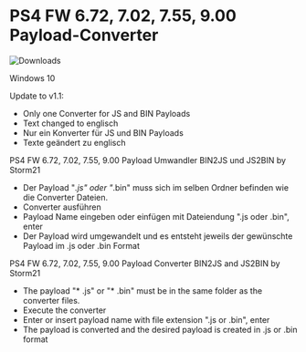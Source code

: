 # PS4 FW 6.72, 7.02, 7.55, 9.00 Payload-Converter

![Downloads](https://img.shields.io/github/downloads/Storm21CH/PS4-FW-6.72-Payload-Converter/total)

Windows 10

Update to v1.1:

- Only one Converter for JS and BIN Payloads
- Text changed to englisch
- Nur ein Konverter für JS und BIN Payloads
- Texte geändert zu englisch

PS4 FW 6.72, 7.02, 7.55, 9.00 Payload Umwandler BIN2JS und JS2BIN by Storm21

- Der Payload "*.js" oder "*.bin" muss sich im selben Ordner befinden wie die Converter Dateien.
- Converter ausführen
- Payload Name eingeben oder einfügen mit Dateiendung ".js oder .bin", enter
- Der Payload wird umgewandelt und es entsteht jeweils der gewünschte Payload im .js oder .bin Format

PS4 FW 6.72, 7.02, 7.55, 9.00 Payload Converter BIN2JS and JS2BIN by Storm21

- The payload "* .js" or "* .bin" must be in the same folder as the converter files.
- Execute the converter
- Enter or insert payload name with file extension ".js or .bin", enter
- The payload is converted and the desired payload is created in .js or .bin format
